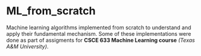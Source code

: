 # ML_from_scratch
Machine learning algorithms implemented from scratch to understand and apply their fundamental mechanism. Some of these implementations were done as part of assigments for **CSCE 633 Machine Learning course** *(Texas A&M University)*. 
